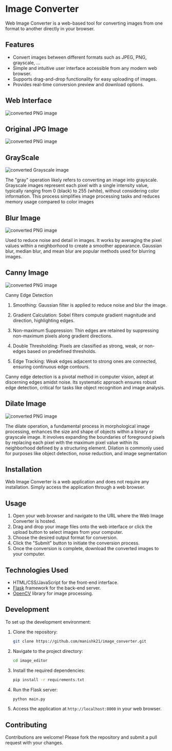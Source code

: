 # Image Converter

Web Image Converter is a web-based tool for converting images from one format to another directly in your browser.

## Features

- Convert images between different formats such as JPEG, PNG, grayscale, ...
- Simple and intuitive user interface accessible from any modern web browser.
- Supports drag-and-drop functionality for easy uploading of images.
- Provides real-time conversion preview and download options.

## Web Interface
![converted PNG image](samples/demo1.png)

## Original JPG Image
![converted PNG image](samples/cjpg_tiger.jpg)

## GrayScale
![converted Grayscale image](samples/cgrey_tiger.png)

The "gray" operation likely refers to converting an image into grayscale. Grayscale images represent each pixel with a single intensity value, typically ranging from 0 (black) to 255 (white), without considering color information. This process simplifies image processing tasks and reduces memory usage compared to color images

## Blur Image
![converted PNG image](samples/cblur_tiger.png)

Used to reduce noise and detail in images. It works by averaging the pixel values within a neighborhood to create a smoother appearance. Gaussian blur, median blur, and mean blur are popular methods used for blurring images.

## Canny Image
![converted PNG image](samples/cann_tiger.png)


Canny Edge Detection

1. Smoothing: Gaussian filter is applied to reduce noise and blur the image.

2. Gradient Calculation: Sobel filters compute gradient magnitude and direction, highlighting edges.

3. Non-maximum Suppression: Thin edges are retained by suppressing non-maximum pixels along gradient directions.

4. Double Thresholding: Pixels are classified as strong, weak, or non-edges based on predefined thresholds.

5. Edge Tracking: Weak edges adjacent to strong ones are connected, ensuring continuous edge contours.

Canny edge detection is a pivotal method in computer vision, adept at discerning edges amidst noise. Its systematic approach ensures robust edge detection, critical for tasks like object recognition and image analysis.

## Dilate Image
![converted PNG image](samples/cdilate_tiger.png)

The dilate operation, a fundamental process in morphological image processing, enhances the size and shape of objects within a binary or grayscale image. It involves expanding the boundaries of foreground pixels by replacing each pixel with the maximum pixel value within its neighborhood defined by a structuring element. Dilation is commonly used for purposes like object detection, noise reduction, and image segmentation

## Installation

Web Image Converter is a web application and does not require any installation. Simply access the application through a web browser.

## Usage

1. Open your web browser and navigate to the URL where the Web Image Converter is hosted.
2. Drag and drop your image files onto the web interface or click the upload button to select images from your computer.
3. Choose the desired output format for conversion.
4. Click the "Submit" button to initiate the conversion process.
5. Once the conversion is complete, download the converted images to your computer.

## Technologies Used

- HTML/CSS/JavaScript for the front-end interface.
- [Flask](https://flask.palletsprojects.com/) framework for the back-end server.
- [OpenCV](https://opencv.org/) library for image processing.

## Development

To set up the development environment:

1. Clone the repository:

    ```bash
    git clone https://github.com/manishk21/image_converter.git
    ```

2. Navigate to the project directory:

    ```bash
    cd image_editor
    ```

3. Install the required dependencies:

    ```bash
    pip install -r requirements.txt
    ```

4. Run the Flask server:

    ```bash
    python main.py
    ```

5. Access the application at `http://localhost:8000` in your web browser.

## Contributing

Contributions are welcome! Please fork the repository and submit a pull request with your changes.

